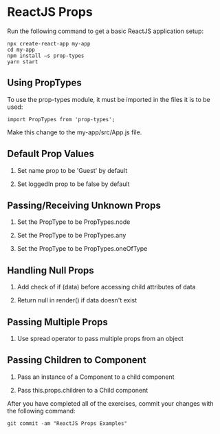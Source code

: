 # ReactJS Props

Run the following command to get a basic ReactJS application setup:

```
npx create-react-app my-app
cd my-app
npm install —s prop-types
yarn start
```

## Using PropTypes

To use the prop-types module, it must be imported in the files it is to be used:

```
import PropTypes from 'prop-types';
```

Make this change to the my-app/src/App.js file.

## Default Prop Values

1. Set name prop to be 'Guest' by default

2. Set loggedIn prop to be false by default

## Passing/Receiving Unknown Props

1. Set the PropType to be PropTypes.node

2. Set the PropType to be PropTypes.any

3. Set the PropType to be PropTypes.oneOfType

## Handling Null Props

1. Add check of if (data) before accessing child attributes of data

2. Return null in render() if data doesn't exist

## Passing Multiple Props

1. Use spread operator to pass multiple props from an object

## Passing Children to Component

1. Pass an instance of a Component to a child component

2. Pass this.props.children to a Child component

After you have completed all of the exercises, commit your changes with the following command:

```
git commit -am "ReactJS Props Examples"
```
